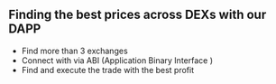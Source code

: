 ## Finding the best prices across DEXs with our DAPP

- Find more than 3 exchanges
- Connect with via ABI (Application Binary Interface )
- Find and execute the trade with the best profit